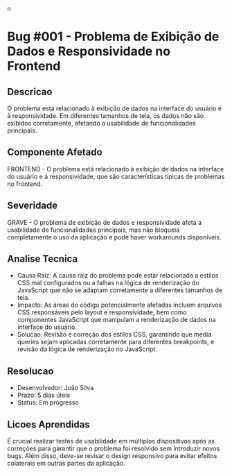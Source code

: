 n
# Bug #001 - Problema de Exibição de Dados e Responsividade no Frontend

## Descricao
O problema está relacionado à exibição de dados na interface do usuário e à responsividade. Em diferentes tamanhos de tela, os dados não são exibidos corretamente, afetando a usabilidade de funcionalidades principais.

## Componente Afetado
FRONTEND - O problema está relacionado à exibição de dados na interface do usuário e à responsividade, que são características típicas de problemas no frontend.

## Severidade
GRAVE - O problema de exibição de dados e responsividade afeta a usabilidade de funcionalidades principais, mas não bloqueia completamente o uso da aplicação e pode haver workarounds disponíveis.

## Analise Tecnica
- Causa Raiz: A causa raiz do problema pode estar relacionada a estilos CSS mal configurados ou a falhas na lógica de renderização do JavaScript que não se adaptam corretamente a diferentes tamanhos de tela.
- Impacto: As áreas do código potencialmente afetadas incluem arquivos CSS responsáveis pelo layout e responsividade, bem como componentes JavaScript que manipulam a renderização de dados na interface do usuário.
- Solucao: Revisão e correção dos estilos CSS, garantindo que media queries sejam aplicadas corretamente para diferentes breakpoints, e revisão da lógica de renderização no JavaScript.

## Resolucao
- Desenvolvedor: João Silva
- Prazo: 5 dias úteis
- Status: Em progresso

## Licoes Aprendidas
É crucial realizar testes de usabilidade em múltiplos dispositivos após as correções para garantir que o problema foi resolvido sem introduzir novos bugs. Além disso, deve-se revisar o design responsivo para evitar efeitos colaterais em outras partes da aplicação.